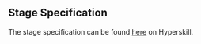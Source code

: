 ## Stage Specification

The stage specification can be found [here](https://hyperskill.org/projects/156/stages/816/implement) on Hyperskill.